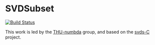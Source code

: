 # SVDSubset

[![Build Status](https://github.com/stevenlele/SVDSubset.jl/actions/workflows/CI.yml/badge.svg?branch=main)](https://github.com/stevenlele/SVDSubset.jl/actions/workflows/CI.yml?query=branch%3Amain)

This work is led by the [THU-numbda](https://github.com/THU-numbda) group, and based on the [svds-C](https://github.com/XuFengthucs/svds-c) project.
